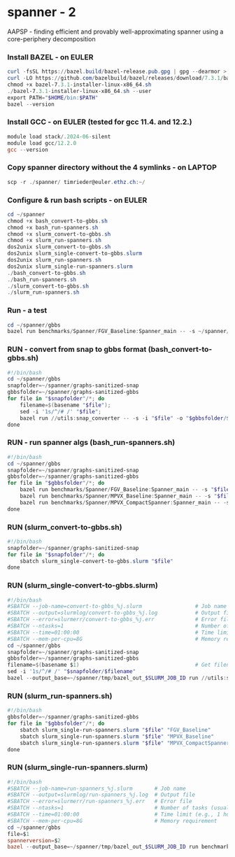 # spanner - 2
AAPSP - finding efficient and provably well-approximating spanner using a core-periphery decomposition


### Install BAZEL - on EULER
```powershell
curl -fsSL https://bazel.build/bazel-release.pub.gpg | gpg --dearmor > ~/bazel-archive-keyring.gpg
curl -LO https://github.com/bazelbuild/bazel/releases/download/7.3.1/bazel-7.3.1-installer-linux-x86_64.sh
chmod +x bazel-7.3.1-installer-linux-x86_64.sh
./bazel-7.3.1-installer-linux-x86_64.sh --user
export PATH="$HOME/bin:$PATH"
bazel --version
```

### Install GCC - on EULER (tested for gcc 11.4. and 12.2.)
```powershell
module load stack/.2024-06-silent
module load gcc/12.2.0
gcc --version
```

### Copy spanner directory without the 4 symlinks - on LAPTOP
```powershell
scp -r ./spanner/ timrieder@euler.ethz.ch:~/
```

### Configure & run bash scripts - on EULER
```powershell
cd ~/spanner
chmod +x bash_convert-to-gbbs.sh
chmod +x bash_run-spanners.sh
chmod +x slurm_convert-to-gbbs.sh
chmod +x slurm_run-spanners.sh
dos2unix slurm_convert-to-gbbs.sh
dos2unix slurm_single-convert-to-gbbs.slurm
dos2unix slurm_run-spanners.sh
dos2unix slurm_single-run-spanners.slurm
./bash_convert-to-gbbs.sh
./bash_run-spanners.sh
./slurm_convert-to-gbbs.sh
./slurm_run-spanners.sh
```

### Run - a test
```powershell
cd ~/spanner/gbbs
bazel run benchmarks/Spanner/FGV_Baseline:Spanner_main -- -s ~/spanner/graphs-sanitized-gbbs/soc-hamsterster.txt
```

### RUN - convert from snap to gbbs format (bash_convert-to-gbbs.sh)
```powershell
#!/bin/bash
cd ~/spanner/gbbs
snapfolder=~/spanner/graphs-sanitized-snap
gbbsfolder=~/spanner/graphs-sanitized-gbbs
for file in "$snapfolder"/*; do     
	filename=$(basename "$file");  
	sed -i '1s/^/# /' "$file";
	bazel run //utils:snap_converter -- -s -i "$file" -o "$gbbsfolder/$filename"; 
done
```

### RUN - run spanner algs (bash_run-spanners.sh)
```powershell
#!/bin/bash
cd ~/spanner/gbbs
snapfolder=~/spanner/graphs-sanitized-snap
gbbsfolder=~/spanner/graphs-sanitized-gbbs
for file in "$gbbsfolder"/*; do
	bazel run benchmarks/Spanner/FGV_Baseline:Spanner_main -- -s "$file"
	bazel run benchmarks/Spanner/MPVX_Baseline:Spanner_main -- -s "$file"
	bazel run benchmarks/Spanner/MPVX_CompactSpanner:Spanner_main -- -s "$file"
done
```

### RUN (slurm_convert-to-gbbs.sh)
```powershell
#!/bin/bash
snapfolder=~/spanner/graphs-sanitized-snap
for file in "$snapfolder"/*; do
	sbatch slurm_single-convert-to-gbbs.slurm "$file"
done
```

### RUN (slurm_single-convert-to-gbbs.slurm)
```powershell
#!/bin/bash
#SBATCH --job-name=convert-to-gbbs_%j.slurm                 # Job name
#SBATCH --output=slurmlog/convert-to-gbbs_%j.log            # Output file
#SBATCH --error=slurmerr/convert-to-gbbs_%j.err             # Error file
#SBATCH --ntasks=1                                          # Number of tasks (usually 1 for single commands)
#SBATCH --time=01:00:00                                     # Time limit (e.g., 1 hour)
#SBATCH --mem-per-cpu=8G                                    # Memory requirement
cd ~/spanner/gbbs
snapfolder=~/spanner/graphs-sanitized-snap
gbbsfolder=~/spanner/graphs-sanitized-gbbs
filename=$(basename $1)                                     # Get filename from SLURM_ARRAY_TASK_ID
sed -i '1s/^/# /' "$snapfolder/$filename"
bazel --output_base=~/spanner/tmp/bazel_out_$SLURM_JOB_ID run //utils:snap_converter -- -s -i "$snapfolder/$filename" -o "$gbbsfolder/$filename"
```

### RUN (slurm_run-spanners.sh)
```powershell
#!/bin/bash
gbbsfolder=~/spanner/graphs-sanitized-gbbs
for file in "$gbbsfolder"/*; do
	sbatch slurm_single-run-spanners.slurm "$file" "FGV_Baseline"
	sbatch slurm_single-run-spanners.slurm "$file" "MPVX_Baseline"
	sbatch slurm_single-run-spanners.slurm "$file" "MPVX_CompactSpanner"
done
``` 

### RUN (slurm_single-run-spanners.slurm)
```powershell
#!/bin/bash
#SBATCH --job-name=run-spanners_%j.slurm       # Job name
#SBATCH --output=slurmlog/run-spanners_%j.log  # Output file
#SBATCH --error=slurmerr/run-spanners_%j.err   # Error file
#SBATCH --ntasks=1                             # Number of tasks (usually 1 for single commands)
#SBATCH --time=01:00:00                        # Time limit (e.g., 1 hour)
#SBATCH --mem-per-cpu=8G                       # Memory requirement
cd ~/spanner/gbbs
file=$1
spannerversion=$2
bazel --output_base=~/spanner/tmp/bazel_out_$SLURM_JOB_ID run benchmarks/Spanner/$spannerversion:Spanner_main -- -s "$file"
```
